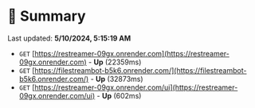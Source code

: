 # 📖 Summary
Last updated: **5/10/2024, 5:15:19 AM**

- `GET` [https://restreamer-09gx.onrender.com](https://restreamer-09gx.onrender.com) - **Up** (22359ms)
- `GET` [https://filestreambot-b5k6.onrender.com/](https://filestreambot-b5k6.onrender.com/) - **Up** (32873ms)
- `GET` [https://restreamer-09gx.onrender.com/ui](https://restreamer-09gx.onrender.com/ui) - **Up** (602ms)
